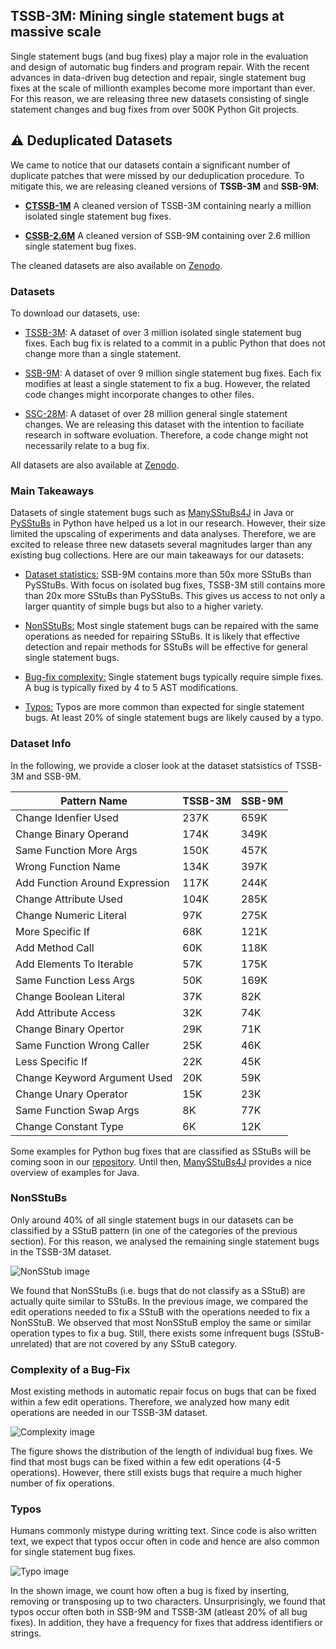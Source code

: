 ## TSSB-3M: Mining single statement bugs at massive scale

Single statement bugs (and bug fixes) play a major role in the evaluation and design of automatic bug finders and
program repair. With the recent advances in data-driven
bug detection and repair, single statement bug fixes at the scale of millionth examples become more important than ever. For this reason, we are releasing three new
datasets consisting of single statement changes and bug fixes from over 500K Python Git projects.

## :warning: Deduplicated Datasets
We came to notice that our datasets contain a significant number of duplicate patches that were missed by our deduplication procedure. To mitigate this, we are releasing cleaned versions of **TSSB-3M** and **SSB-9M**:

* [**CTSSB-1M**](https://tssb3m.s3.eu-west-1.amazonaws.com/ctssb_data_1M.zip) A cleaned version of TSSB-3M containing nearly a million isolated single statement bug fixes. 

* [**CSSB-2.6M**](https://tssb3m.s3.eu-west-1.amazonaws.com/cssb_data_2_6M.zip) A cleaned version of SSB-9M containing over 2.6 million single statement bug fixes.

 The cleaned datasets are also available on [Zenodo](https://doi.org/10.5281/zenodo.10217373). 

### Datasets
To download our datasets, use:

* [TSSB-3M](https://tssb3m.s3.eu-west-1.amazonaws.com/tssb_data_3M.zip): A dataset of over 3 million isolated single statement bug fixes. Each bug fix is related to a commit in a public Python that does not change more than a single statement.

* [SSB-9M](https://tssb3m.s3.eu-west-1.amazonaws.com/ssb_data_9M.zip): A dataset of over 9 million single statement bug fixes. Each fix modifies at least a single statement to fix a bug. However, the related code changes might incorporate changes to other files.

* [SSC-28M](https://tssb3m.s3.eu-west-1.amazonaws.com/ssc_data_28M.zip): A dataset of over 28 million general single statement changes. We are releasing this dataset with the intention to faciliate research in software evoluation. Therefore, a code change might not necessarily relate to a bug fix.

All datasets are also available at [Zenodo](https://zenodo.org/record/5845439).

### Main Takeaways
Datasets of single statement bugs such as [ManySStuBs4J](https://github.com/mast-group/mineSStuBs) in Java or [PySStuBs](https://zenodo.org/record/4589607) in Python have helped us a lot in our research. However, their size limited the upscaling of experiments and data analyses. Therefore, we are excited to release three new datasets several magnitudes larger than any existing bug collections.
Here are our main takeaways for our datasets:
* [Dataset statistics:](#dataset-info) SSB-9M contains more than 50x more SStuBs than PySStuBs. With focus on isolated bug fixes, TSSB-3M still contains more than 20x more SStuBs than PySStuBs. This gives us access to not only a larger quantity of simple bugs but also
to a higher variety.

* [NonSStuBs:](#nonsstubs) Most single statement bugs can be repaired with the same operations as needed for repairing SStuBs. It is likely that effective detection and repair methods for SStuBs will be effective for general single statement bugs.

* [Bug-fix complexity:](#complexity-of-a-bug-fix) Single statement bugs typically require simple fixes. A bug is typically fixed by 4 to 5 AST modifications.

* [Typos:](#typos) Typos are more common than expected for single statement bugs. At least 20% of single statement bugs are likely caused by a typo.

### Dataset Info
In the following, we provide a closer look at the dataset statsistics of TSSB-3M and SSB-9M.

Pattern Name	|	TSSB-3M|	SSB-9M     
----------------|----------------|-----------------------
Change Idenfier Used  	|   237K	|      659K      
Change Binary Operand  	|   174K	|      349K      
Same Function More Args 	|   150K	|      457K   
Wrong Function Name    	|   134K	|      397K
Add Function Around Expression 	|   117K	|      244K 
Change Attribute Used 	|   104K	|      285K      
Change Numeric Literal 	|   97K	|      275K 
More Specific If  	|   68K	|      121K
Add Method Call  	|   60K	|      118K          	
Add Elements To Iterable  	|   57K	|      175K
Same Function Less Args 	|   50K	|      169K     
Change Boolean Literal  	|   37K	|      82K
Add Attribute Access  	|   32K	|      74K
Change Binary Opertor  	|   29K	|      71K
Same Function Wrong Caller  	|   25K	|      46K
Less Specific If   	|   22K	|      45K
Change Keyword Argument Used  	|   20K	|      59K
Change Unary Operator 	|   15K	|      23K
Same Function Swap Args 	|   8K	|      77K
Change Constant Type	|   6K	|   12K  

Some examples for Python bug fixes that are classified as SStuBs will be coming soon in our [repository](https://github.com/cedricrupb/TSSB3M). Until then, [ManySStuBs4J](https://github.com/mast-group/mineSStuBs) provides a nice overview of examples for Java.

### NonSStuBs
Only around 40% of all single statement bugs in our datasets can be classified by a SStuB pattern (in one of the categories of the previous section). For this reason, we analysed the remaining single statement bugs in the TSSB-3M dataset.

![NonSStub image](/TSSB3M/assets/nonsstub.png)

We found that NonSStuBs (i.e. bugs that do not classify as a SStuB) are actually quite similar to SStuBs. In the previous image, we compared the edit operations needed to fix a SStuB with the operations needed to fix a NonSStuB. 
We observed that most NonSStuB employ the same or similar operation types to fix a bug. Still, there exists some infrequent bugs (SStuB-unrelated) that are not covered by any SStuB category.

### Complexity of a Bug-Fix
Most existing methods in automatic repair focus on bugs
that can be fixed within a few edit operations. Therefore, we analyzed how many edit operations are needed in our TSSB-3M dataset.

![Complexity image](/TSSB3M/assets/complexity.png)

The figure shows the distribution of the length of individual bug fixes. We find that most bugs can be fixed within a few edit operations (4-5 operations). However, there still exists bugs that require a much higher number of fix operations.

### Typos
Humans commonly mistype during writting text. Since code is also written text, we expect that typos occur often in code and hence are also common for single statement bug fixes.

![Typo image](/TSSB3M/assets/typos.png)

In the shown image, we count how often a bug is fixed by inserting, removing or transposing up to two characters. Unsurprisingly, we found that typos occur often both in SSB-9M and TSSB-3M (atleast 20% of all bug fixes). In addition, they have a frequency for fixes that address identifiers or strings.
